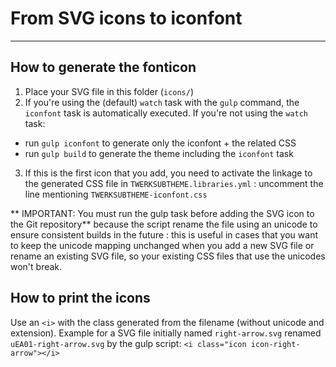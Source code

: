 # From SVG icons to iconfont
----------------------------

## How to generate the fonticon
1. Place your SVG file in this folder (`icons/`)
2. If you're using the (default) `watch` task with the `gulp` command, the `iconfont` task is automatically executed.
If you're not using the `watch` task:
 - run `gulp iconfont` to generate only the iconfont + the related CSS
 - run `gulp build` to generate the theme including the `iconfont` task
3. If this is the first icon that you add, you need to activate the linkage to the generated CSS file  in `TWERKSUBTHEME.libraries.yml` : uncomment the line mentioning `TWERKSUBTHEME-iconfont.css`

** IMPORTANT: You must run the gulp task before adding the SVG icon to the Git repository** because the script rename the file using an unicode to ensure consistent builds in the future : this is useful in cases that you want to keep the unicode mapping unchanged when you add a new SVG file or rename an existing SVG file, so your existing CSS files that use the unicodes won't break.

## How to print the icons
Use an `<i>` with the class generated from the filename (without unicode and extension).
Example for a SVG file initially named `right-arrow.svg` renamed `uEA01-right-arrow.svg` by the gulp script:
`<i class="icon icon-right-arrow"></i>`
